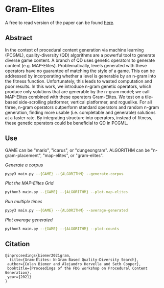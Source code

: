 # Gram-Elites

A free to read version of the paper can be found [here](https://bi3mer.github.io/pdf/2021_gram_elites.pdf).

## Abstract

In the context of procedural content generation via machine learning (PCGML), quality-diversity (QD) algorithms are a powerful tool to generate diverse game content. A branch of QD uses genetic operators to generate content (e.g. MAP-Elites). Problematically, levels generated with these operators have no guarantee of matching the style of a game. This can be addressed by incorporating whether a level is generable by an n-gram into the fitness function. Unfortunately, this leads to wasted computation and poor results. In this work, we introduce n-gram genetic operators, which produce only solutions that are generable by the n-gram model; we call MAP-Elites combined with these operators Gram-Elites. We test on a tile-based side-scrolling platformer, vertical platformer, and roguelike. For all three, n-gram operators outperform standard operators and random n-gram generation, finding more usable (i.e. completable and generable) solutions at a faster rate. By integrating structure into operators, instead of fitness, these genetic operators could be beneficial to QD in PCGML.

## Use


GAME can be "mario", "icarus", or "dungeongram". ALGORITHM can be "n-gram-placement", "map-elites", or "gram-elites".

*Generate a corpus*
```bash
pypy3 main.py --{GAME} --{ALGORITHM} --generate-corpus
```

*Plot the MAP-Elites Grid*
```bash
python3 main.py --{GAME} --{ALGORITHM} --plot-map-elites
```

*Run multiple times*
```bash
pypy3 main.py --{GAME} --{ALGORITHM} --average-generated
```

*Plot average generated*
```bash
python3 main.py --{GAME} --{ALGORITHM} --plot-counts
```


## Citation

```
@inproceedings{biemer2021gram,
  title={Gram-Elites: N-Gram Based Quality-Diversity Search},
 author={Colan Biemer and Alejandro Hervella and Seth Cooper},
 booktitle={Proceedings of the FDG workshop on Procedural Content Generation},
 year={2021}
}
```
